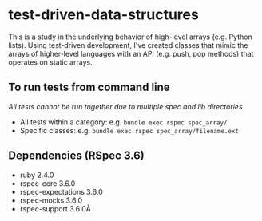 # test-driven-data-structures
This is a study in the underlying behavior of high-level arrays (e.g. Python lists).  Using test-driven development, I've created classes that mimic the arrays of higher-level languages with an API (e.g. push, pop methods) that operates on static arrays.

## To run tests from command line
*All tests cannot be run together due to multiple spec and lib directories*
- All tests within a category: e.g. `bundle exec rspec spec_array/`
- Specific classes: e.g. `bundle exec rspec spec_array/filename.ext`

## Dependencies (RSpec 3.6)
- ruby 2.4.0
- rspec-core 3.6.0
- rspec-expectations 3.6.0
- rspec-mocks 3.6.0
- rspec-support 3.6.0Â
